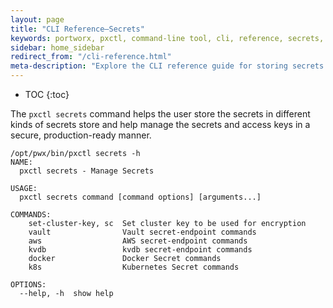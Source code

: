 ```yaml
---
layout: page
title: "CLI Reference–Secrets"
keywords: portworx, pxctl, command-line tool, cli, reference, secrets, aws, vault, kms, kubernetes, password, login
sidebar: home_sidebar
redirect_from: "/cli-reference.html"
meta-description: "Explore the CLI reference guide for storing secrets for cloudsnaps and encryption. Try it today!"
---
```


* TOC
{:toc}

The `pxctl secrets` command helps the user store the secrets in different kinds of secrets store and help manage the secrets and access keys in a secure, production-ready manner. 

```
/opt/pwx/bin/pxctl secrets -h
NAME:
  pxctl secrets - Manage Secrets

USAGE:
  pxctl secrets command [command options] [arguments...]

COMMANDS:
    set-cluster-key, sc  Set cluster key to be used for encryption
    vault                Vault secret-endpoint commands
    aws                  AWS secret-endpoint commands
    kvdb                 kvdb secret-endpoint commands
    docker               Docker Secret commands
    k8s                  Kubernetes Secret commands

OPTIONS:
  --help, -h  show help
```
